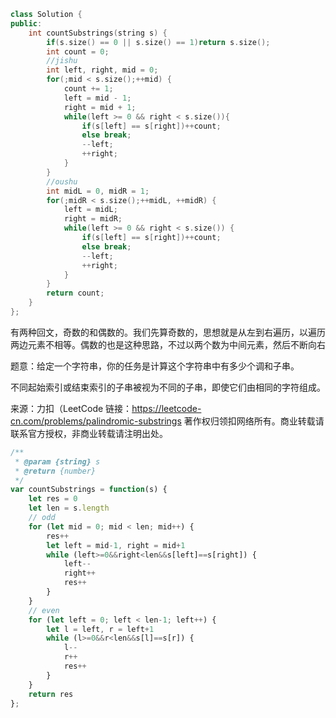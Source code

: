 ```cpp
class Solution {
public:
    int countSubstrings(string s) {
        if(s.size() == 0 || s.size() == 1)return s.size();
        int count = 0;
        //jishu
        int left, right, mid = 0;
        for(;mid < s.size();++mid) {
            count += 1;
            left = mid - 1;
            right = mid + 1;
            while(left >= 0 && right < s.size()){
                if(s[left] == s[right])++count;
                else break;
                --left;
                ++right;
            }
        }
        //oushu
        int midL = 0, midR = 1;
        for(;midR < s.size();++midL, ++midR) {
            left = midL;
            right = midR;
            while(left >= 0 && right < s.size()) {
                if(s[left] == s[right])++count;
                else break;
                --left;
                ++right;
            }
        }
        return count;
    }
};
```
<pre>有两种回文，奇数的和偶数的。我们先算奇数的，思想就是从左到右遍历，以遍历到的元素为最中间的那个元素，然后不断判断左边和右边的元素是否相等，直到
两边元素不相等。偶数的也是这种思路，不过以两个数为中间元素，然后不断向右平移。</pre>
题意：给定一个字符串，你的任务是计算这个字符串中有多少个调和子串。

不同起始索引或结束索引的子串被视为不同的子串，即使它们由相同的字符组成。

来源：力扣（LeetCode
链接：https://leetcode-cn.com/problems/palindromic-substrings
著作权归领扣网络所有。商业转载请联系官方授权，非商业转载请注明出处。

```javascript
/**
 * @param {string} s
 * @return {number}
 */
var countSubstrings = function(s) {
    let res = 0
    let len = s.length
    // odd
    for (let mid = 0; mid < len; mid++) {
        res++
        let left = mid-1, right = mid+1
        while (left>=0&&right<len&&s[left]==s[right]) {
            left--
            right++
            res++
        }
    }
    // even
    for (let left = 0; left < len-1; left++) {
        let l = left, r = left+1
        while (l>=0&&r<len&&s[l]==s[r]) {
            l--
            r++
            res++
        }
    }
    return res
};
```

